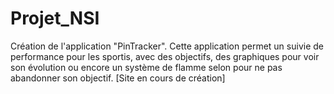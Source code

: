 # Projet_NSI
Création de l'application "PinTracker".
Cette application permet un suivie de performance pour les sportis, avec des objectifs, des graphiques pour voir son évolution ou encore un système de flamme selon pour ne pas abandonner son objectif.
[Site en cours de création]
